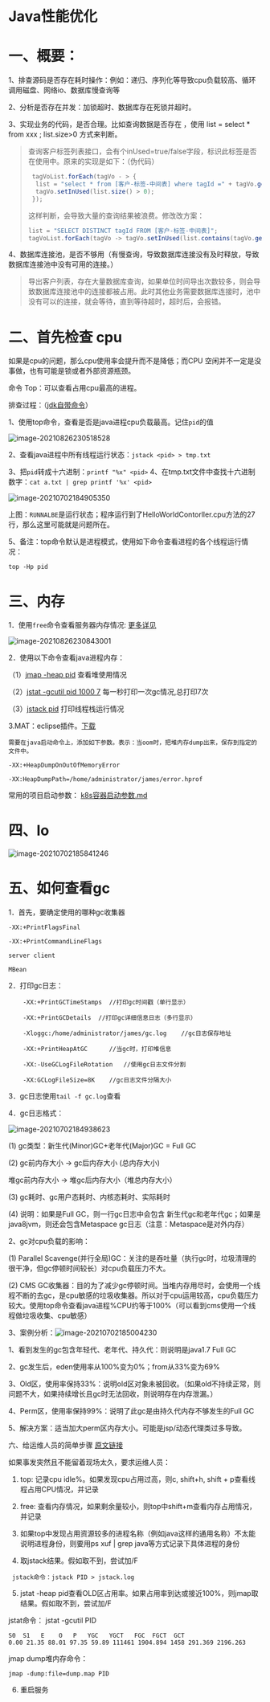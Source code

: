 # Java性能优化





# 一、概要：

1、排查源码是否存在耗时操作：例如：递归、序列化等导致cpu负载较高、循环调用磁盘、网络io、数据库慢查询等

2、分析是否存在并发：加锁超时、数据库存在死锁并超时。

3、实现业务的代码，是否合理。比如查询数据是否存在 ，使用 list = select * from xxx ; list.size>0  方式来判断。

> 查询客户标签列表接口，会有个inUsed=true/false字段，标识此标签是否在使用中。原来的实现是如下：（伪代码）
>
> ```java
>  tagVoList.forEach(tagVo - > {
>   list = "select * from [客户-标签-中间表] where tagId =" + tagVo.getId(); 
>   tagVo.setInUsed(list.size() > 0);
>  });  
> ```
>
> 这样判断，会导致大量的查询结果被浪费。修改改方案：
>
> ```java
> list = "SELECT DISTINCT tagId FROM [客户-标签-中间表]";  
> tagVoList.forEach(tagVo -> tagVo.setInUsed(list.contains(tagVo.getId())););   
> ```

4、数据库连接池，是否不够用（有慢查询，导致数据库连接没有及时释放，导致数据库连接池中没有可用的连接。）

> ​	  导出客户列表，存在大量数据库查询，如果单位时间导出次数较多，则会导致数据库连接池中的连接都被占用。此时其他业务需要数据库连接时，池中没有可以的连接，就会等待，直到等待超时，超时后，会报错。



# 二、首先检查 cpu

如果是cpu的问题，那么cpu使用率会提升而不是降低；而CPU 空闲并不一定是没事做，也有可能是锁或者外部资源瓶颈。 

命令 Top：可以查看占用cpu最高的进程。

排查过程：（[jdk自带命令](#http://mp.weixin.qq.com/mp/homepage?__biz=MzI3NzE0NjcwMg==&hid=1&sn=5d29d6730a7e59de9f0e0e14f7e8d72b)）

1、使用top命令，查看是否是java进程cpu负载最高。记住`pid`的值 

![image-20210826230518528](images/image-20210826230518528.png)

2、查看java进程中所有线程运行状态：`jstack <pid> > tmp.txt`

3、把`pid`转成十六进制：`printf "%x" <pid>`
4、在tmp.txt文件中查找十六进制数字：`cat a.txt | grep printf '%x' <pid>`

![image-20210702184905350](images/image-20210702184905350.png)

上图：`RUNNALBE`是运行状态；程序运行到了HelloWorldContorller.cpu方法的27行，那么这里可能就是问题所在。

5、备注：top命令默认是进程模式，使用如下命令查看进程的各个线程运行情况：

```
top -Hp pid
```

 

# 三、内存

1．使用`free`命令查看服务器内存情况:      [更多详见](https://www.cnblogs.com/hanmk/p/10556989.html)

![image-20210826230843001](images/image-20210826230843001.png)

2．使用以下命令查看java进程内存：

（1）[jmap -heap pid](#https://docs.oracle.com/javase/8/docs/technotes/guides/troubleshoot/tooldescr014.html) 查看堆使用情况

（2）[jstat -gcutil pid 1000 7](#https://docs.oracle.com/javase/8/docs/technotes/guides/troubleshoot/tooldescr017.html) 每一秒打印一次gc情况,总打印7次

（3）[jstack pid](#https://docs.oracle.com/javase/8/docs/technotes/guides/troubleshoot/tooldescr016.html) 打印线程栈运行情况

3.MAT：eclipse插件。[下载](http://help.eclipse.org/oxygen/index.jsp?topic=/org.eclipse.mat.ui.help/welcome.html)

	需要在java启动命令上，添加如下参数。表示：当oom时，把堆内存dump出来，保存到指定的文件中。
	
	-XX:+HeapDumpOnOutOfMemoryError 
	
	-XX:HeapDumpPath=/home/administrator/james/error.hprof

常用的项目启动参数： [k8s容器启动参数.md](k8s容器启动参数.md) 



# 四、Io

![image-20210702185841246](images/image-20210702185841246.png)

# 五、如何查看gc

1．首先，要确定使用的哪种gc收集器

	-XX:+PrintFlagsFinal
	
	-XX:+PrintCommandLineFlags
	
	server client
	
	MBean

2．打印gc日志：

		-XX:+PrintGCTimeStamps 	//打印gc时间戳（单行显示）
	
		-XX:+PrintGCDetails  //打印gc详细信息日志（多行显示）
	
		-Xloggc:/home/administrator/james/gc.log 	//gc日志保存地址
	
		-XX:+PrintHeapAtGC 		//当gc时，打印堆信息
	
		-XX:-UseGCLogFileRotation 	//使用gc日志文件分割
	
		-XX:GCLogFileSize=8K 	//gc日志文件分隔大小

3．gc日志使用`tail -f gc.log`查看

4．gc日志格式：

![image-20210702184938623](images/image-20210702184938623.png)

(1) gc类型：新生代(Minor)GC+老年代(Major)GC = Full GC

(2) gc前内存大小 -> gc后内存大小 (总内存大小) 

堆gc前内存大小 -> 堆gc后内存大小（堆总内存大小）

(3) gc耗时、gc用户态耗时、内核态耗时、实际耗时

(4) 说明：如果是Full GC，则一行gc日志中会包含 新生代gc和老年代gc；如果是java8jvm，则还会包含Metaspace gc日志（注意：Metaspace是对外内存）

2、gc对cpu负载的影响：

(1) Parallel Scavenge(并行全局)GC：关注的是吞吐量（执行gc时，垃圾清理的很干净，但gc停顿时间较长）对cpu负载压力不大。

(2) CMS GC收集器：目的为了减少gc停顿时间。当堆内存用尽时，会使用一个线程不断的去gc，是cpu敏感的垃圾收集器。所以对于cpu运用较高，cpu负载压力较大。使用top命令查看java进程%CPU约等于100%（可以看到cms使用一个线程做垃圾收集、cpu敏感）

3、案例分析：![image-20210702185004230](images/image-20210702185004230.png)



1、看到发生的gc包含年轻代、老年代、持久代：则说明是java1.7  Full GC

2、gc发生后，eden使用率从100%变为0%；from从33%变为69%

3、Old区，使用率保持33%：说明old区对象未被回收。（如果old不持续正常，则问题不大，如果持续增长且gc时无法回收，则说明存在内存泄漏。）

4、Perm区，使用率保持99%：说明了此gc是由持久代内存不够发生的Full GC

5、解决方案：适当加大perm区内存大小。可能是jsp/动态代理类过多导致。

六、给运维人员的简单步骤  [原文链接](https://mp.weixin.qq.com/s/vp2kA6hY_9qO8iqnS-dHYQ)

如果事发突然且不能留着现场太久，要求运维人员： 

1. top: 记录cpu idle%。如果发现cpu占用过高，则c, shift+h, shift + p查看线程占用CPU情况，并记录

2. free: 查看内存情况，如果剩余量较小，则top中shift+m查看内存占用情况，并记录

3. 如果top中发现占用资源较多的进程名称（例如java这样的通用名称）不太能说明进程身份，则要用ps xuf | grep java等方式记录下具体进程的身份 

4. 取jstack结果。假如取不到，尝试加/F

```
 jstack命令：jstack PID > jstack.log
```

5. jstat -heap pid查看OLD区占用率。如果占用率到达或接近100%，则jmap取结果。假如取不到，尝试加/F

  jstat命令： jstat -gcutil PID

```
S0  S1   E    O   P   YGC   YGCT   FGC  FGCT  GCT
0.00 21.35 88.01 97.35 59.89 111461 1904.894 1458 291.369 2196.263
```

jmap dump堆内存命令：

```
jmap -dump:file=dump.map PID
```

6. 重启服务

















